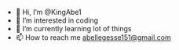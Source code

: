 - 👋 Hi, I’m @KingAbe1
- 👀 I’m interested in coding
- 🌱 I’m currently learning lot of things
- 📫 How to reach me abellegesse151@gmail.com

<!---
KingAbe1/KingAbe1 is a ✨ special ✨ repository because its `README.md` (this file) appears on your GitHub profile.
You can click the Preview link to take a look at your changes.
--->
